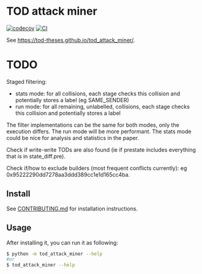 # TOD attack miner

[![codecov](https://codecov.io/gh/TOD-theses/tod_attack_miner/branch/main/graph/badge.svg?token=tod_attack_miner_token_here)](https://codecov.io/gh/TOD-theses/tod_attack_miner)
[![CI](https://github.com/TOD-theses/tod_attack_miner/actions/workflows/main.yml/badge.svg)](https://github.com/TOD-theses/tod_attack_miner/actions/workflows/main.yml)

See https://tod-theses.github.io/tod_attack_miner/.

# TODO

Staged filtering:
- stats mode: for all collisions, each stage checks this collision and potentially stores a label (eg SAME_SENDER)
- run mode: for all remaining, unlabelled, collisions, each stage checks this collision and potentially stores a label

The filter implementations can be the same for both modes, only the execution differs. The run mode will be more performant. The stats mode could be nice for analysis and statistics in the paper.

Check if write-write TODs are also found (ie if prestate includes everything that is in state_diff.pre).

Check if/how to exclude builders (most frequent conflicts currently): eg 0x95222290dd7278aa3ddd389cc1e1d165cc4ba.

## Install

See [CONTRIBUTING.md](CONTRIBUTING.md) for installation instructions.

## Usage

After installing it, you can run it as following:

```bash
$ python -m tod_attack_miner --help
#or
$ tod_attack_miner --help
```
